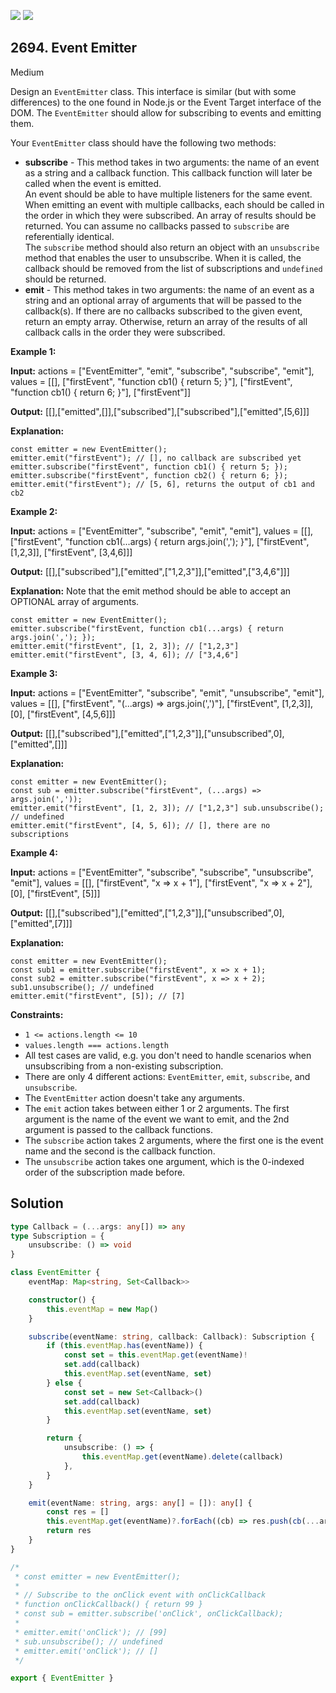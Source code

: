 [![](https://img.shields.io/github/stars/javadev/LeetCode-in-Kotlin?label=Stars&style=flat-square)](https://github.com/javadev/LeetCode-in-Kotlin)
[![](https://img.shields.io/github/forks/javadev/LeetCode-in-Kotlin?label=Fork%20me%20on%20GitHub%20&style=flat-square)](https://github.com/javadev/LeetCode-in-Kotlin/fork)

## 2694\. Event Emitter

Medium

Design an `EventEmitter` class. This interface is similar (but with some differences) to the one found in Node.js or the Event Target interface of the DOM. The `EventEmitter` should allow for subscribing to events and emitting them.

Your `EventEmitter` class should have the following two methods:

*   **subscribe** - This method takes in two arguments: the name of an event as a string and a callback function. This callback function will later be called when the event is emitted.   
    An event should be able to have multiple listeners for the same event. When emitting an event with multiple callbacks, each should be called in the order in which they were subscribed. An array of results should be returned. You can assume no callbacks passed to `subscribe` are referentially identical.   
    The `subscribe` method should also return an object with an `unsubscribe` method that enables the user to unsubscribe. When it is called, the callback should be removed from the list of subscriptions and `undefined` should be returned.
*   **emit** - This method takes in two arguments: the name of an event as a string and an optional array of arguments that will be passed to the callback(s). If there are no callbacks subscribed to the given event, return an empty array. Otherwise, return an array of the results of all callback calls in the order they were subscribed.

**Example 1:**

**Input:** actions = ["EventEmitter", "emit", "subscribe", "subscribe", "emit"], values = \[\[], ["firstEvent", "function cb1() { return 5; }"], ["firstEvent", "function cb1() { return 6; }"], ["firstEvent"]]

**Output:** [[],["emitted",[]],["subscribed"],["subscribed"],["emitted",[5,6]]]

**Explanation:** 
        
    const emitter = new EventEmitter(); 
    emitter.emit("firstEvent"); // [], no callback are subscribed yet 
    emitter.subscribe("firstEvent", function cb1() { return 5; }); 
    emitter.subscribe("firstEvent", function cb2() { return 6; }); 
    emitter.emit("firstEvent"); // [5, 6], returns the output of cb1 and cb2

**Example 2:**

**Input:** actions = ["EventEmitter", "subscribe", "emit", "emit"], values = \[\[], ["firstEvent", "function cb1(...args) { return args.join(','); }"], ["firstEvent", [1,2,3]], ["firstEvent", [3,4,6]]]

**Output:** [[],["subscribed"],["emitted",["1,2,3"]],["emitted",["3,4,6"]]]

**Explanation:** Note that the emit method should be able to accept an OPTIONAL array of arguments. 

    const emitter = new EventEmitter(); 
    emitter.subscribe("firstEvent, function cb1(...args) { return args.join(','); }); 
    emitter.emit("firstEvent", [1, 2, 3]); // ["1,2,3"] 
    emitter.emit("firstEvent", [3, 4, 6]); // ["3,4,6"]

**Example 3:**

**Input:** actions = ["EventEmitter", "subscribe", "emit", "unsubscribe", "emit"], values = \[\[], ["firstEvent", "(...args) => args.join(',')"], ["firstEvent", [1,2,3]], [0], ["firstEvent", [4,5,6]]]

**Output:** [[],["subscribed"],["emitted",["1,2,3"]],["unsubscribed",0],["emitted",[]]]

**Explanation:** 
    
    const emitter = new EventEmitter(); 
    const sub = emitter.subscribe("firstEvent", (...args) => args.join(',')); 
    emitter.emit("firstEvent", [1, 2, 3]); // ["1,2,3"] sub.unsubscribe(); // undefined 
    emitter.emit("firstEvent", [4, 5, 6]); // [], there are no subscriptions

**Example 4:**

**Input:** actions = ["EventEmitter", "subscribe", "subscribe", "unsubscribe", "emit"], values = \[\[], ["firstEvent", "x => x + 1"], ["firstEvent", "x => x + 2"], [0], ["firstEvent", [5]]]

**Output:** [[],["subscribed"],["emitted",["1,2,3"]],["unsubscribed",0],["emitted",[7]]]

**Explanation:** 

    const emitter = new EventEmitter(); 
    const sub1 = emitter.subscribe("firstEvent", x => x + 1); 
    const sub2 = emitter.subscribe("firstEvent", x => x + 2); 
    sub1.unsubscribe(); // undefined 
    emitter.emit("firstEvent", [5]); // [7]

**Constraints:**

*   `1 <= actions.length <= 10`
*   `values.length === actions.length`
*   All test cases are valid, e.g. you don't need to handle scenarios when unsubscribing from a non-existing subscription.
*   There are only 4 different actions: `EventEmitter`, `emit`, `subscribe`, and `unsubscribe`.
*   The `EventEmitter` action doesn't take any arguments.
*   The `emit` action takes between either 1 or 2 arguments. The first argument is the name of the event we want to emit, and the 2nd argument is passed to the callback functions.
*   The `subscribe` action takes 2 arguments, where the first one is the event name and the second is the callback function.
*   The `unsubscribe` action takes one argument, which is the 0-indexed order of the subscription made before.

## Solution

```typescript
type Callback = (...args: any[]) => any
type Subscription = {
    unsubscribe: () => void
}

class EventEmitter {
    eventMap: Map<string, Set<Callback>>

    constructor() {
        this.eventMap = new Map()
    }

    subscribe(eventName: string, callback: Callback): Subscription {
        if (this.eventMap.has(eventName)) {
            const set = this.eventMap.get(eventName)!
            set.add(callback)
            this.eventMap.set(eventName, set)
        } else {
            const set = new Set<Callback>()
            set.add(callback)
            this.eventMap.set(eventName, set)
        }

        return {
            unsubscribe: () => {
                this.eventMap.get(eventName).delete(callback)
            },
        }
    }

    emit(eventName: string, args: any[] = []): any[] {
        const res = []
        this.eventMap.get(eventName)?.forEach((cb) => res.push(cb(...args))) //NOSONAR
        return res
    }
}

/*
 * const emitter = new EventEmitter();
 *
 * // Subscribe to the onClick event with onClickCallback
 * function onClickCallback() { return 99 }
 * const sub = emitter.subscribe('onClick', onClickCallback);
 *
 * emitter.emit('onClick'); // [99]
 * sub.unsubscribe(); // undefined
 * emitter.emit('onClick'); // []
 */

export { EventEmitter }
```